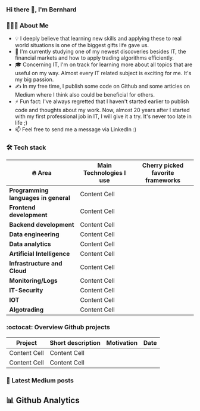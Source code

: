 ### Hi there 👋, I'm Bernhard


### 👨🏻‍💻  About Me
* 💡  I deeply believe that learning new skills and applying these to real world situations is one of the biggest gifts life gave us.  
* 🌱 I'm currently studying one of my newest discoveries besides IT, the financial markets and how to apply trading algorithms efficiently.  
* 🎓 Concerning IT, I'm on track for learning more about all topics that are useful on my way. Almost every IT related subject is exciting for me. It's my big passion.  
* ✍️ In my free time, I publish some code on Github and some articles on Medium where I think also could be beneficial for others.  
* ⚡ Fun fact: I've always regretted that I haven't started earlier to publish code and thoughts about my work. Now, almost 20 years after I started with my first professional job in IT, I will give it a try. It's never too late in life ;)  
* 📫 Feel free to send me a message via LinkedIn :)

### 🛠️ Tech stack
| :fire: Area  |  Main Technologies I use | Cherry picked favorite frameworks |
| ------------- | ------------- | ------------- |
| **Programming languages in general**  | Content Cell  | |
| **Frontend development**  | Content Cell  | |
| **Backend development**  | Content Cell  | |
| **Data engineering**  | Content Cell  | |
| **Data analytics**  | Content Cell  | |
| **Artificial Intelligence**  | Content Cell  | |
| **Infrastructure and Cloud**  | Content Cell  | |
| **Monitoring/Logs**  | Content Cell  | |
| **IT-Security**  | Content Cell  | |
| **IOT**  | Content Cell  | |
| **Algotrading**  | Content Cell  | |


### :octocat: Overview Github projects
|   Project  | Short description | Motivation | Date |
| ------------- | ------------- |  ------------- |  ------------- |
| Content Cell  | Content Cell  |
| Content Cell  | Content Cell  |


### 📯 Latest Medium posts


## :bar_chart: Github Analytics
